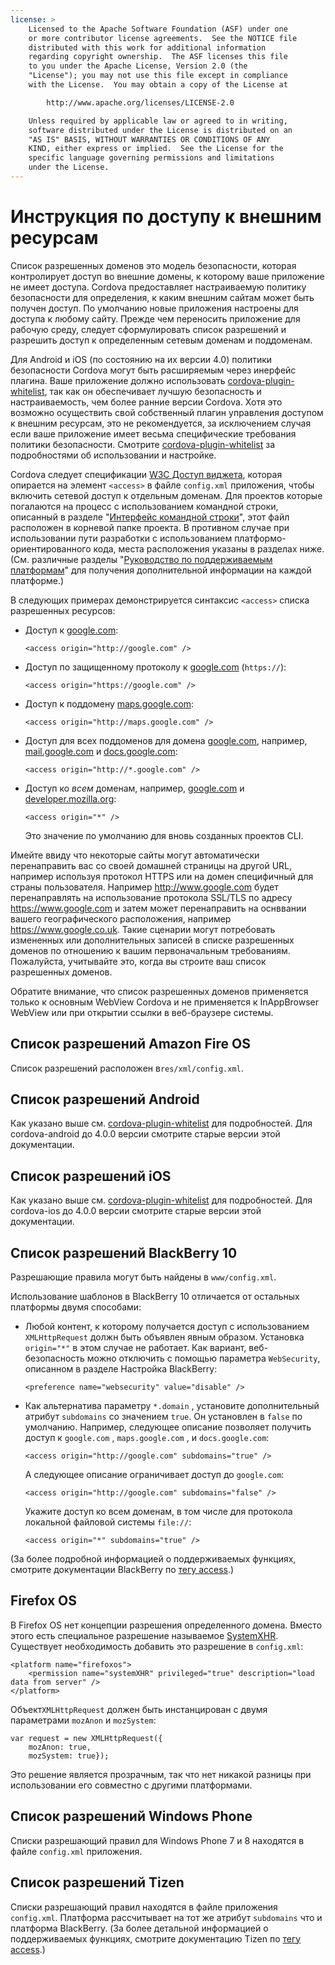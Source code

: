 ```yaml
---
license: >
    Licensed to the Apache Software Foundation (ASF) under one
    or more contributor license agreements.  See the NOTICE file
    distributed with this work for additional information
    regarding copyright ownership.  The ASF licenses this file
    to you under the Apache License, Version 2.0 (the
    "License"); you may not use this file except in compliance
    with the License.  You may obtain a copy of the License at

        http://www.apache.org/licenses/LICENSE-2.0

    Unless required by applicable law or agreed to in writing,
    software distributed under the License is distributed on an
    "AS IS" BASIS, WITHOUT WARRANTIES OR CONDITIONS OF ANY
    KIND, either express or implied.  See the License for the
    specific language governing permissions and limitations
    under the License.
---
```


# Инструкция по доступу к внешним ресурсам

Список разрешенных доменов это модель безопасности, которая контролирует доступ во внешние домены, к которому ваше приложение не имеет доступа. Cordova предоставляет настраиваемую политику безопасности для определения, к каким внешним сайтам может быть получен доступ. По умолчанию новые приложения настроены для доступа к любому сайту. Прежде чем переносить приложение для рабочую среду, следует сформулировать список разрешений и разрешить доступ к определенным сетевым доменам и поддоменам.

Для Android и iOS (по состоянию на их версии 4.0) политики безопасности Cordova могут быть расширяемым через инерфейс плагина. Ваше приложение должно использовать [cordova-plugin-whitelist][1], так как он обеспечивает лучшую безопасность и настраиваемость, чем более ранние версии Cordova. Хотя это возможно осуществить свой собственный плагин управления доступом к внешним ресурсам, это не рекомендуется, за исключением случая если ваше приложение имеет весьма специфические требования политики безопасности. Смотрите [cordova-plugin-whitelist][1] за подробностями об использовании и настройке.

 [1]: https://github.com/apache/cordova-plugin-whitelist

Cordova следует спецификации [W3C Доступ виджета][2], которая опирается на элемент `<access>` в файле `config.xml` приложения, чтобы включить сетевой доступ к отдельным доменам. Для проектов которые погалаются на процесс с использованием командной строки, описанный в разделе "<a href="../../cli/index.html">Интерфейс командной строки</a>", этот файл расположен в корневой папке проекта. В противном случае при использовании пути разработки с использованием платформо-ориентированного кода, места расположения указаны в разделах ниже. (См. различные разделы "<a href="../../platforms/index.html">Руководство по поддерживаемым платформам</a>" для получения дополнительной информации на каждой платформе.)

 [2]: http://www.w3.org/TR/widgets-access/

В следующих примерах демонстрируется синтаксис `<access>` списка разрешенных ресурсов:

*   Доступ к [google.com][3]:
    
        <access origin="http://google.com" />
        
*   Доступ по защищенному протоколу к [google.com][4] (`https://`):
    
        <access origin="https://google.com" />
        
*   Доступ к поддомену [maps.google.com][5]:
    
        <access origin="http://maps.google.com" />
        
*   Доступ для всех поддоменов для домена [google.com][3], например, [mail.google.com][6] и [docs.google.com][7]:
    
        <access origin="http://*.google.com" />
        
*   Доступ ко *всем* доменам, например, [google.com][3] и [developer.mozilla.org][8]:
    
        <access origin="*" />
        
    Это значение по умолчанию для вновь созданных проектов CLI.

 [3]: http://google.com
 [4]: https://google.com
 [5]: http://maps.google.com
 [6]: http://mail.google.com
 [7]: http://docs.google.com
 [8]: http://developer.mozilla.org

Имейте ввиду что некоторые сайты могут автоматически перенаправить вас со своей домашней страницы на другой URL, например используя протокол HTTPS или на домен специфичный для страны пользователя. Например http://www.google.com будет перенаправлять на использование протокола SSL/TLS по адресу https://www.google.com и затем может перенаправить на оснввании вашего географического расположения, например https://www.google.co.uk. Такие сценарии могут потребовать измененных или дополнительных записей в списке разрешенных доменов по отношению к вашим первоначальным требованиям. Пожалуйста, учитывайте это, когда вы строите ваш список разрешенных доменов.

Обратите внимание, что список разрешенных доменов применяется только к основным WebView Cordova и не применяется к InAppBrowser WebView или при открытии ссылки в веб-браузере системы.

## Список разрешений Amazon Fire OS

Список разрешений расположен в`res/xml/config.xml`.

## Список разрешений Android

Как указано выше см. [cordova-plugin-whitelist][1] для подробностей. Для cordova-android до 4.0.0 версии смотрите старые версии этой документации.

## Список разрешений iOS

Как указано выше см. [cordova-plugin-whitelist][1] для подробностей. Для cordova-ios до 4.0.0 версии смотрите старые версии этой документации.

## Список разрешений BlackBerry 10

Разрешающие правила могут быть найдены в `www/config.xml`.

Использование шаблонов в BlackBerry 10 отличается от остальных платформы двумя способами:

*   Любой контент, к которому получается доступ с использованием `XMLHttpRequest` должн быть объявлен явным образом. Установка `origin="*"` в этом случае не работает. Как вариант, веб-безопасность можно отключить с помощью параметра `WebSecurity`, описанном в разделе Настройка BlackBerry:
    
        <preference name="websecurity" value="disable" />
        
*   Как альтернатива параметру `*.domain` , установите дополнительный атрибут `subdomains` со значением `true`. Он установлен в `false` по умолчанию. Например, следующее описание позволяет получить доступ к `google.com` , `maps.google.com` , и `docs.google.com`:
    
        <access origin="http://google.com" subdomains="true" />
        
    А следующее описание ограничивает доступ до `google.com`:
    
        <access origin="http://google.com" subdomains="false" />
        
    Укажите доступ ко всем доменам, в том числе для протокола локальной файловой системы `file://`:
    
        <access origin="*" subdomains="true" />

(За более подробной информацией о поддерживаемых функциях, смотрите документации BlackBerry по [тегу access][9].)

 [9]: https://developer.blackberry.com/html5/documentation/ww_developing/Access_element_834677_11.html

## Firefox OS

В Firefox OS нет концепции разрешения определенного домена. Вместо этого есть специальное разрешение называемое [SystemXHR][10]. Существует необходимость добавить это разрешение в `config.xml`:

 [10]: https://developer.mozilla.org/en-US/docs/Web/API/XMLHttpRequest#Permissions

    <platform name="firefoxos">
        <permission name="systemXHR" privileged="true" description="load data from server" />
    </platform>
    

Объект`XMLHttpRequest` должен быть инстанцирован с двумя параметрами `mozAnon` и `mozSystem`:

    var request = new XMLHttpRequest({
        mozAnon: true,
        mozSystem: true});
    

Это решение является прозрачным, так что нет никакой разницы при использовании его совместно с другими платформами.

## Список разрешений Windows Phone

Списки разрешающий правил для Windows Phone 7 и 8 находятся в файле `config.xml` приложения.

## Список разрешений Tizen

Списки разрешающий правил находятся в файле приложения `config.xml`. Платформа рассчитывает на тот же атрибут `subdomains` что и платформа BlackBerry. (За более детальной информацией о поддерживаемых функциях, смотрите документацию Tizen по [тегу access][11].)

 [11]: https://developer.tizen.org/help/index.jsp?topic=%2Forg.tizen.web.appprogramming%2Fhtml%2Fide_sdk_tools%2Fconfig_editor_w3celements.htm
